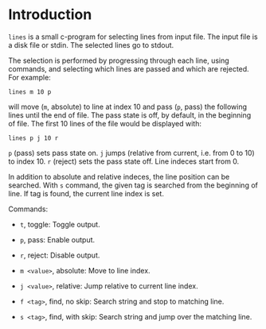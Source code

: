 # Introduction

`lines` is a small c-program for selecting lines from input file. The
input file is a disk file or stdin. The selected lines go to stdout.

The selection is performed by progressing through each line, using
commands, and selecting which lines are passed and which are rejected.
For example:

    lines m 10 p

will move (`m`, absolute) to line at index 10 and pass (`p`, pass) the
following lines until the end of file. The pass state is off, by
default, in the beginning of file. The first 10 lines of the file
would be displayed with:

    lines p j 10 r

`p` (pass) sets pass state on. `j` jumps (relative from current, i.e.
from 0 to 10) to index 10. `r` (reject) sets the pass state off. Line
indeces start from 0.

In addition to absolute and relative indeces, the line position can be
searched. With `s` command, the given tag is searched from the
beginning of line. If tag is found, the current line index is set.

Commands:

* `t`, toggle: Toggle output.

* `p`, pass: Enable output.

* `r`, reject: Disable output.

* `m <value>`, absolute: Move to line index.

* `j <value>`, relative: Jump relative to current line index.

* `f <tag>`, find, no skip: Search string and stop to matching line.

* `s <tag>`, find, with skip: Search string and jump over the matching
  line.

